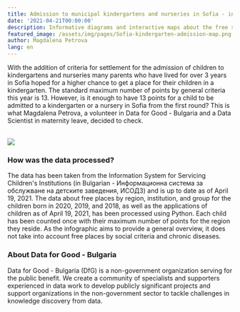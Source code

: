 ```yaml
---
title: Admission to municipal kindergartens and nurseries in Sofia - infographic
date: '2021-04-21T00:00:00'
description: Informative diagrams and interactive maps about the free spaces and number of applicant children for kindergartens and nurseries in Sofia.
featured_image: /assets/img/pages/Sofia-kindergarten-admission-map.png
author: Magdalena Petrova
lang: en
---
```

With the addition of criteria for settlement for the admission of children to kindergartens and nurseries many parents who have lived for over 3 years in Sofia hoped for a higher chance to get a place for their children in a kindergarten.
The standard maximum number of points by general criteria this year is 13. However, is it enough to have 13 points for a child to be admitted to a kindergarten or a nursery in Sofia from the first round?
This is what Magdalena Petrova, a volunteer in Data for Good - Bulgaria and a Data Scientist in maternity leave, decided to check. 
<br/><br/>

[ ![](/assets/img/pages/Sofia-kindergarten-admission-probability-infographic-19.04.2021-small.png) ](/assets/img/pages/Sofia-kindergarten-admission-probability-infographic-19.04.2021-large.png)

<!--
### Interactive maps

* [Children born in 2020](https://kepler.gl/demo/map/carto?mapId=813ff022-e4d5-d3dc-e3ce-01fff3327423&owner=data-for-good-bg&privateMap=false)
* [Children born in 2019](https://kepler.gl/demo/map/carto?mapId=d384e6da-932c-5b42-e824-a4f9854d924b&owner=data-for-good-bg&privateMap=false)
* [Children born in 2018](https://kepler.gl/demo/map/carto?mapId=d5eb737b-4b8b-df0f-3800-83de5daae37d&owner=data-for-good-bg&privateMap=false)
-->

### How was the data processed?
The data has been taken from the Information System for Servicing Children's Institutions (in Bulgarian - Информационна система за обслужване на детските заведения, ИСОДЗ) and is up to date as of April 19, 2021. The data about free places by region, institution, and group for the children born in 2020, 2019, and 2018, as well as the applications of children as of April 19, 2021, has been processed using Python. Each child has been counted once with their maximum number of points for the region they reside. As the infographic aims to provide a general overview, it does not take into account free places by social criteria and chronic diseases.

### About Data for Good - Bulgaria
Data for Good - Bulgaria (DfG) is a non-government organization serving for the public benefit. We create a community of specialists and supporters experienced in data work to develop publicly significant projects and support organizations in the non-government sector to tackle challenges in knowledge discovery from data.
